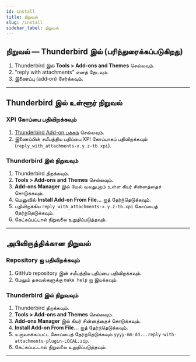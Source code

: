 ```yaml
---
id: install
title: நிறுவல்
slug: /install
sidebar_label: நிறுவல்
---
```


## நிறுவல் — Thunderbird இல் (பரிந்துரைக்கப்படுகிறது)

1. Thunderbird இல் **Tools > Add-ons and Themes** செல்லவும்.
2. "reply with attachments" எனத் தேடவும்.
3. இணைப்பு (add‑on) சேர்க்கவும்.

---

## Thunderbird இல் உள்ளூர் நிறுவல்

### XPI கோப்பை பதிவிறக்கவும்

1. [Thunderbird Add-on பக்கம்](https://addons.thunderbird.net/en-US/thunderbird/search/?q=reply%20with%20attachments) செல்லவும்.
2. இணைப்பின் சமீபத்திய பதிப்பை XPI கோப்பாகப் பதிவிறக்கவும் (`reply_with_attachments-x.y.z-tb.xpi`).

### Thunderbird இல் நிறுவவும்

1. Thunderbird திறக்கவும்.
2. **Tools > Add-ons and Themes** செல்லவும்.
3. **Add-ons Manager** இல் மேல் வலதுபுறம் உள்ள கியர் சின்னத்தைச் சொடுக்கவும்.
4. மெனுவில் **Install Add-on From File…** ஐத் தேர்ந்தெடுக்கவும்.
5. பதிவிறக்கிய `reply_with_attachments-x.y.z-tb.xpi` கோப்பைத் தேர்ந்தெடுக்கவும்.
6. கேட்கப்பட்டால் நிறுவலை உறுதிப்படுத்தவும்.

---

## அபிவிருத்திக்கான நிறுவல்

### Repository ஐ பதிவிறக்கவும்

1. GitHub repository இன் சமீபத்திய பதிப்பை பதிவிறக்கவும்.
2. மேலும் தகவல்களுக்கு `make help` ஐ இயக்கவும்.

### Thunderbird இல் நிறுவவும்

1. Thunderbird திறக்கவும்.
2. **Tools > Add-ons and Themes** செல்லவும்.
3. **Add-ons Manager** இல் கியர் சின்னத்தைச் சொடுக்கவும்.
4. **Install Add-on From File…** ஐத் தேர்ந்தெடுக்கவும்.
5. உருவாக்கப்பட்ட கோப்பைத் தேர்ந்தெடுக்கவும் `yyyy-mm-dd...reply-with-attachments-plugin-LOCAL.zip`.
6. கேட்கப்பட்டால் நிறுவலை உறுதிப்படுத்தவும்.

---
